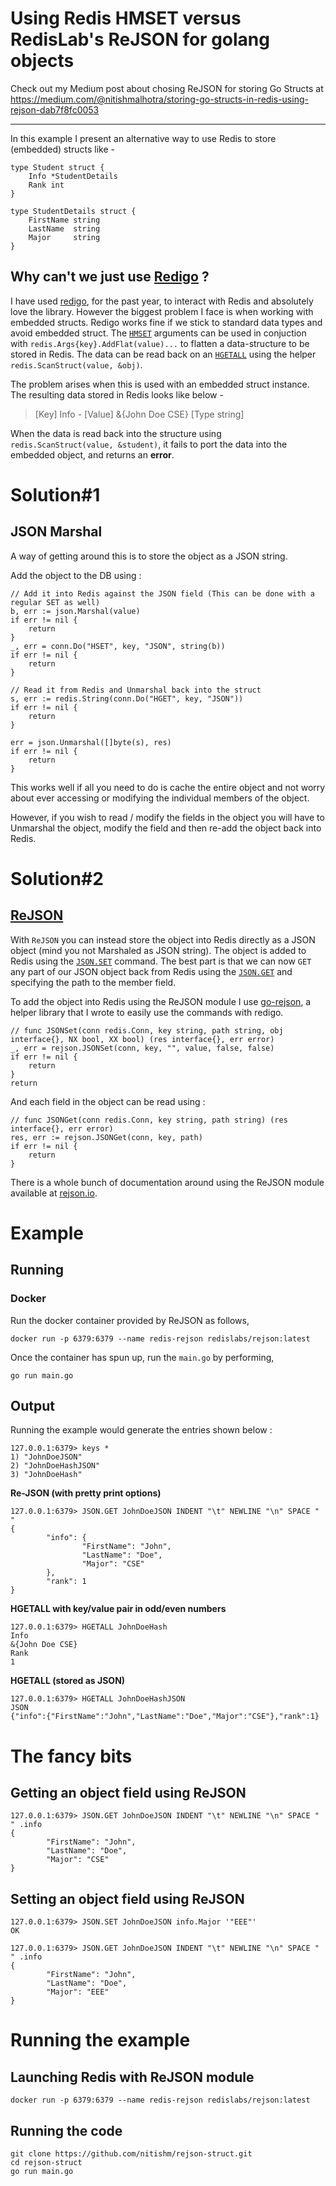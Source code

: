 # Using Redis HMSET versus RedisLab's ReJSON for golang objects

Check out my Medium post about chosing ReJSON for storing Go Structs at https://medium.com/@nitishmalhotra/storing-go-structs-in-redis-using-rejson-dab7f8fc0053

---

In this example I present an alternative way to use Redis to store (embedded) structs like -
```golang
type Student struct {
	Info *StudentDetails
	Rank int            
}

type StudentDetails struct {
	FirstName string
	LastName  string
	Major     string
}
```

## Why can't we just use [Redigo](https://github.com/gomodule/redigo) ?
I have used [redigo](https://github.com/gomodule/redigo), for the past year, to interact with Redis and absolutely love the library.
However the biggest problem I face is when working with embedded structs. Redigo works fine if we stick to standard data types and avoid embedded struct. The [`HMSET`](https://redis.io/commands/hmset) arguments can be used in conjuction with `redis.Args{key}.AddFlat(value)...` to flatten a data-structure to be stored in Redis. The data can be read back on an [`HGETALL`](https://redis.io/commands/hgetall) using the helper `redis.ScanStruct(value, &obj)`.

The problem arises when this is used with an embedded struct instance. The resulting data stored in Redis looks like below - 

> [Key] Info - [Value] &{John Doe CSE} [Type string]

When the data is read back into the structure using `redis.ScanStruct(value, &student)`, it fails to port the data into the embedded object, and returns an **error**.

# Solution#1
## JSON Marshal
A way of getting around this is to store the object as a JSON string. 

Add the object to the DB using :

```golang
// Add it into Redis against the JSON field (This can be done with a regular SET as well) 
b, err := json.Marshal(value)
if err != nil {
	return
}
_, err = conn.Do("HSET", key, "JSON", string(b))
if err != nil {
	return
}

// Read it from Redis and Unmarshal back into the struct 
s, err := redis.String(conn.Do("HGET", key, "JSON"))
if err != nil {
	return
}

err = json.Unmarshal([]byte(s), res)
if err != nil {
	return
}
```

This works well if all you need to do is cache the entire object and not worry about ever accessing or modifying the individual members of the object.

However, if you wish to read / modify the fields in the object you will have to Unmarshal the object, modify the field and then re-add the object back into Redis.

# Solution#2
## [ReJSON](https://github.com/RedisLabsModules/ReJSON/)
With `ReJSON` you can instead store the object into Redis directly as a JSON object (mind you not Marshaled as JSON string). The object is added to Redis using the [`JSON.SET`](http://rejson.io/commands/#jsonset) command. The best part is that we can now `GET` any part of our JSON object back from Redis using the [`JSON.GET`](http://rejson.io/commands/#jsondel) and specifying the path to the member field.

To add the object into Redis using the ReJSON module I use [go-rejson](https://github.com/nitishm/go-rejson), a helper library that I wrote to easily use the commands with redigo.

```golang
// func JSONSet(conn redis.Conn, key string, path string, obj interface{}, NX bool, XX bool) (res interface{}, err error)
_, err = rejson.JSONSet(conn, key, "", value, false, false)
if err != nil {
	return
}
return
```

And each field in the object can be read using :
```golang
// func JSONGet(conn redis.Conn, key string, path string) (res interface{}, err error)
res, err := rejson.JSONGet(conn, key, path)
if err != nil {
	return
}
```

There is a whole bunch of documentation around using the ReJSON module available at [rejson.io](http://rejson.io/).

# Example
## Running
### Docker
Run the docker container provided by ReJSON as follows,

```
docker run -p 6379:6379 --name redis-rejson redislabs/rejson:latest
```

Once the container has spun up, run the `main.go` by performing,

```
go run main.go
```

## Output
Running the example would generate the entries shown below : 
```
127.0.0.1:6379> keys *
1) "JohnDoeJSON"
2) "JohnDoeHashJSON"
3) "JohnDoeHash"
```

**Re-JSON (with pretty print options)**
```
127.0.0.1:6379> JSON.GET JohnDoeJSON INDENT "\t" NEWLINE "\n" SPACE " "
{
        "info": {
                "FirstName": "John",
                "LastName": "Doe",
                "Major": "CSE"
        },
        "rank": 1
}
```

**HGETALL with key/value pair in odd/even numbers**
```
127.0.0.1:6379> HGETALL JohnDoeHash
Info
&{John Doe CSE}
Rank
1
```

**HGETALL (stored as JSON)**
```
127.0.0.1:6379> HGETALL JohnDoeHashJSON
JSON
{"info":{"FirstName":"John","LastName":"Doe","Major":"CSE"},"rank":1}
```

# The fancy bits
## Getting an object field using ReJSON
```
127.0.0.1:6379> JSON.GET JohnDoeJSON INDENT "\t" NEWLINE "\n" SPACE " " .info
{
        "FirstName": "John",
        "LastName": "Doe",
        "Major": "CSE"
}
```

## Setting an object field using ReJSON
```
127.0.0.1:6379> JSON.SET JohnDoeJSON info.Major '"EEE"'
OK

127.0.0.1:6379> JSON.GET JohnDoeJSON INDENT "\t" NEWLINE "\n" SPACE " " .info
{
        "FirstName": "John",
        "LastName": "Doe",
        "Major": "EEE"
}
```

# Running the example
## Launching Redis with ReJSON module
```
docker run -p 6379:6379 --name redis-rejson redislabs/rejson:latest
```

## Running the code
```
git clone https://github.com/nitishm/rejson-struct.git
cd rejson-struct
go run main.go
```